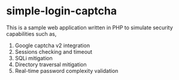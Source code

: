 # simple-login-captcha

This is a sample web application written in PHP to simulate security capabilities such as,
1. Google captcha v2 integration
2. Sessions checking and timeout
3. SQLi mitigation
4. Directory traversal mitigation
5. Real-time password complexity validation
